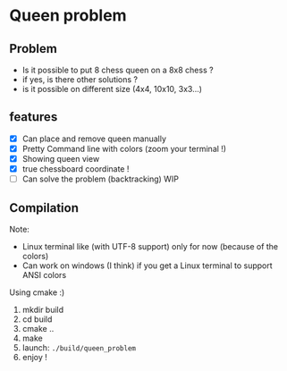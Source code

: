 # Queen problem

## Problem

- Is it possible to put 8 chess queen on a 8x8 chess ?
- if yes, is there other solutions ?
- is it possible on different size (4x4, 10x10, 3x3...)

## features

- [x] Can place and remove queen manually
- [x] Pretty Command line with colors (zoom your terminal !)
- [x] Showing queen view
- [x] true chessboard coordinate !
- [ ] Can solve the problem (backtracking) WIP

## Compilation

Note:

- Linux terminal like (with UTF-8 support) only for now (because of the colors)
- Can work on windows (I think) if you get a Linux terminal to support ANSI colors

Using cmake :)

1. mkdir build
2. cd build
3. cmake ..
4. make
5. launch: `./build/queen_problem`
6. enjoy !